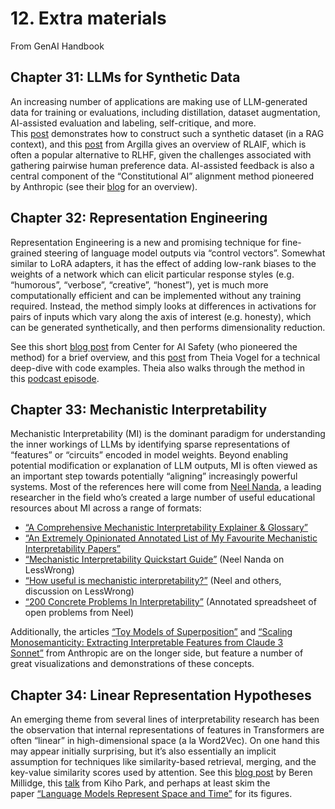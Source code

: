 # 12. Extra materials 

From GenAI Handbook

## Chapter 31: LLMs for Synthetic Data

An increasing number of applications are making use of LLM-generated data for training or evaluations, including distillation, dataset augmentation, AI-assisted evaluation and labeling, self-critique, and more. This [post](https://www.promptingguide.ai/applications/synthetic_rag) demonstrates how to construct such a synthetic dataset (in a RAG context), and this [post](https://argilla.io/blog/mantisnlp-rlhf-part-4/) from Argilla gives an overview of RLAIF, which is often a popular alternative to RLHF, given the challenges associated with gathering pairwise human preference data. AI-assisted feedback is also a central component of the “Constitutional AI” alignment method pioneered by Anthropic (see their [blog](https://www.anthropic.com/news/claudes-constitution) for an overview).

## Chapter 32: Representation Engineering

Representation Engineering is a new and promising technique for fine-grained steering of language model outputs via “control vectors”. Somewhat similar to LoRA adapters, it has the effect of adding low-rank biases to the weights of a network which can elicit particular response styles (e.g. “humorous”, “verbose”, “creative”, “honest”), yet is much more computationally efficient and can be implemented without any training required. Instead, the method simply looks at differences in activations for pairs of inputs which vary along the axis of interest (e.g. honesty), which can be generated synthetically, and then performs dimensionality reduction.

See this short [blog post](https://www.safe.ai/blog/representation-engineering-a-new-way-of-understanding-models) from Center for AI Safety (who pioneered the method) for a brief overview, and this [post](https://vgel.me/posts/representation-engineering/) from Theia Vogel for a technical deep-dive with code examples. Theia also walks through the method in this [podcast episode](https://www.youtube.com/watch?v=PkA4DskA-6M).

## Chapter 33: Mechanistic Interpretability

Mechanistic Interpretability (MI) is the dominant paradigm for understanding the inner workings of LLMs by identifying sparse representations of “features” or “circuits” encoded in model weights. Beyond enabling potential modification or explanation of LLM outputs, MI is often viewed as an important step towards potentially “aligning” increasingly powerful systems. Most of the references here will come from [Neel Nanda](https://www.neelnanda.io/), a leading researcher in the field who’s created a large number of useful educational resources about MI across a range of formats:

- [“A Comprehensive Mechanistic Interpretability Explainer & Glossary”](https://www.neelnanda.io/mechanistic-interpretability/glossary)
- [“An Extremely Opinionated Annotated List of My Favourite Mechanistic Interpretability Papers”](https://www.neelnanda.io/mechanistic-interpretability/favourite-papers)
- [“Mechanistic Interpretability Quickstart Guide”](https://www.lesswrong.com/posts/jLAvJt8wuSFySN975/mechanistic-interpretability-quickstart-guide) (Neel Nanda on LessWrong)
- [“How useful is mechanistic interpretability?”](https://www.lesswrong.com/posts/tEPHGZAb63dfq2v8n/how-useful-is-mechanistic-interpretability) (Neel and others, discussion on LessWrong)
- [“200 Concrete Problems In Interpretability”](https://docs.google.com/spreadsheets/d/1oOdrQ80jDK-aGn-EVdDt3dg65GhmzrvBWzJ6MUZB8n4/edit#gid=0) (Annotated spreadsheet of open problems from Neel)

Additionally, the articles [“Toy Models of Superposition”](https://transformer-circuits.pub/2022/toy_model/index.html) and [“Scaling Monosemanticity: Extracting Interpretable Features from Claude 3 Sonnet”](https://transformer-circuits.pub/2024/scaling-monosemanticity/index.html) from Anthropic are on the longer side, but feature a number of great visualizations and demonstrations of these concepts.

## Chapter 34: Linear Representation Hypotheses

An emerging theme from several lines of interpretability research has been the observation that internal representations of features in Transformers are often “linear” in high-dimensional space (a la Word2Vec). On one hand this may appear initially surprising, but it’s also essentially an implicit assumption for techniques like similarity-based retrieval, merging, and the key-value similarity scores used by attention. See this [blog post](https://www.beren.io/2023-04-04-DL-models-are-secretly-linear/) by Beren Millidge, this [talk](https://www.youtube.com/watch?v=ko1xVcyDt8w) from Kiho Park, and perhaps at least skim the paper [“Language Models Represent Space and Time”](https://arxiv.org/pdf/2310.02207) for its figures.
